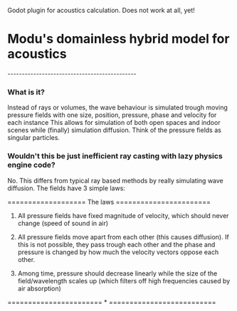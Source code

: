 Godot plugin for acoustics calculation. Does not work at all, yet!


<h1> Modu's domainless hybrid model for acoustics </h1>
---------------------------------------------

<h3> What is it? </h3>

Instead of rays or volumes, the wave behaviour is simulated trough moving pressure fields with one size, position, pressure, phase and velocity for each instance
This allows for simulation of both open spaces and indoor scenes while (finally) simulation diffusion. Think of the pressure fields as singular particles. 

<h3> Wouldn't this be just inefficient ray casting with lazy physics engine code? </h3>

No. This differs from typical ray based methods by really simulating wave diffusion. The fields have 3 simple laws: <p>
=================== The laws =======================

1. All pressure fields have fixed magnitude of velocity, which should never change (speed of sound in air)
   
2. All pressure fields move apart from each other (this causes diffusion). If this is not possible, they pass trough each other and the phase and pressure is changed
 by how much the velocity vectors oppose each other.

3. Among time, pressure should decrease linearly while the size of the field/wavelength scales up (which filters off high frequencies caused by air absorption)
  
======================= * ==========================


